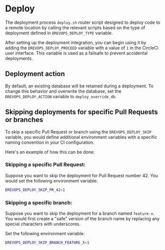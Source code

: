 # Deploy

The deployment process `deploy.sh` router script designed to deploy code to a
remote location by calling the relevant scripts based on the type of deployment
defined in `DREVOPS_DEPLOY_TYPE` variable.

After setting up the deployment integration, you can begin using it by adding
the `DREVOPS_DEPLOY_PROCEED` variable with a value of `1` in the CircleCI user
interface. This variable is used as a failsafe to prevent accidental
deployments.

## Deployment action

By default, an existing database will be retained during a deployment. To change
this behavior and overwrite the database, set the `DREVOPS_DEPLOY_ACTION`
variable to `deploy_override_db`.

## Skipping deployments for specific Pull Requests or branches

To skip a specific Pull Request or branch using the `DREVOPS_DEPLOY_SKIP`
variable, you would define additional environment variables with a specific
naming convention in your CI configuration.

Here's an example of how this can be done:

### Skipping a specific Pull Request:

   Suppose you want to skip the deployment for Pull Request number 42. You would
   set the following environment variable:

   ```bash
   DREVOPS_DEPLOY_SKIP_PR_42=1
   ```

### Skipping a specific branch:

   Suppose you want to skip the deployment for a branch named `feature-x`. You
   would first create a "safe" version of the branch name by replacing any
   special characters with underscores.

   Set the following environment variable:

   ```bash
   DREVOPS_DEPLOY_SKIP_BRANCH_FEATURE_X=1
   ```
